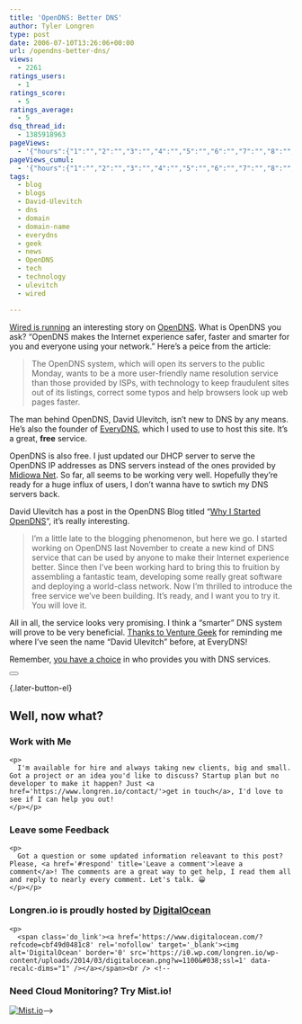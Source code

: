 ```yaml
---
title: 'OpenDNS: Better DNS'
author: Tyler Longren
type: post
date: 2006-07-10T13:26:06+00:00
url: /opendns-better-dns/
views:
  - 2261
ratings_users:
  - 1
ratings_score:
  - 5
ratings_average:
  - 5
dsq_thread_id:
  - 1385918963
pageViews:
  - '{"hours":{"1":"","2":"","3":"","4":"","5":"","6":"","7":"","8":"","9":"","10":"","11":"","12":"","13":"","14":"","15":"","16":"","17":"","18":"","19":"","20":"","21":"","22":"","23":"","24":"","25":"","26":"","27":"","28":"","29":"","30":"","31":"","32":"","33":"","34":"","35":"","36":"","37":"","38":"","39":"","40":"","41":"","42":"","43":"","44":"","45":"","46":"","47":""},"days":{"2":"","3":"","4":"","5":"","6":"","7":"","8":"","9":"","10":"","11":"","12":"","13":"","14":""},"weeks":{"3":"","4":"","5":"","6":"","7":"","8":"","9":"","10":"","11":"","12":""},"months":{"4":"","5":"","6":"","7":"","8":"","9":"","10":"","11":"","12":"","13":"","14":"","15":"","16":"","17":"","18":"","19":"","20":"","21":"","22":"","23":"","24":""}}'
pageViews_cumul:
  - '{"hours":{"1":"","2":"","3":"","4":"","5":"","6":"","7":"","8":"","9":"","10":"","11":"","12":"","13":"","14":"","15":"","16":"","17":"","18":"","19":"","20":"","21":"","22":"","23":"","24":"","25":"","26":"","27":"","28":"","29":"","30":"","31":"","32":"","33":"","34":"","35":"","36":"","37":"","38":"","39":"","40":"","41":"","42":"","43":"","44":"","45":"","46":"","47":""},"days":{"2":"","3":"","4":"","5":"","6":"","7":"","8":"","9":"","10":"","11":"","12":"","13":"","14":""},"weeks":{"3":"","4":"","5":"","6":"","7":"","8":"","9":"","10":"","11":"","12":""},"months":{"4":"","5":"","6":"","7":"","8":"","9":"","10":"","11":"","12":"","13":"","14":"","15":"","16":"","17":"","18":"","19":"","20":"","21":"","22":"","23":"","24":""}}'
tags:
  - blog
  - blogs
  - David-Ulevitch
  - dns
  - domain
  - domain-name
  - everydns
  - geek
  - news
  - OpenDNS
  - tech
  - technology
  - ulevitch
  - wired

---
```

[Wired is running][1] an interesting story on [OpenDNS][2]. What is OpenDNS you ask? &#8220;OpenDNS makes the Internet experience safer, faster and smarter for you and everyone using your network.&#8221; Here&#8217;s a peice from the article:

> The OpenDNS system, which will open its servers to the public Monday, wants to be a more user-friendly name resolution service than those provided by ISPs, with technology to keep fraudulent sites out of its listings, correct some typos and help browsers look up web pages faster.

The man behind OpenDNS, David Ulevitch, isn&#8217;t new to DNS by any means. He&#8217;s also the founder of [EveryDNS][3], which I used to use to host this site. It&#8217;s a great, **free** service.

OpenDNS is also free. I just updated our DHCP server to serve the OpenDNS IP addresses as DNS servers instead of the ones provided by [Midiowa Net][4]. So far, all seems to be working very well. Hopefully they&#8217;re ready for a huge influx of users, I don&#8217;t wanna have to swtich my DNS servers back.

David Ulevitch has a post in the OpenDNS Blog titled &#8220;[Why I Started OpenDNS][5]&#8220;, it&#8217;s really interesting.

> I’m a little late to the blogging phenomenon, but here we go. I started working on OpenDNS last November to create a new kind of DNS service that can be used by anyone to make their Internet experience better. Since then I’ve been working hard to bring this to fruition by assembling a fantastic team, developing some really great software and deploying a world-class network. Now I’m thrilled to introduce the free service we’ve been building. It’s ready, and I want you to try it. You will love it.

All in all, the service looks very promising. I think a &#8220;smarter&#8221; DNS system will prove to be very beneficial. [Thanks to Venture Geek][6] for reminding me where I&#8217;ve seen the name &#8220;David Ulevitch&#8221; before, at EveryDNS!

Remember, [you have a choice][7] in who provides you with DNS services. 

<div class="wpulike wpulike-default " >
  <div class="wp_ulike_general_class wp_ulike_is_not_liked">
    <button type="button"
					aria-label="Like Button"
					data-ulike-id="2163"
					data-ulike-nonce="609c261afa"
					data-ulike-type="likeThis"
					data-ulike-template="wpulike-default"
					data-ulike-display-likers="0"
					data-ulike-disable-pophover="0"
					class="wp_ulike_btn wp_ulike_put_image wp_likethis_2163"></button><span class="count-box"></span>
  </div>
</div>

[][8]{.later-button-el}

<div class='what-next'>
  <h2>
    Well, now what?
  </h2>
  
  <div class='hire'>
    <h3>
      Work with Me
    </h3>
    
    <p>
      I'm available for hire and always taking new clients, big and small. Got a project or an idea you'd like to discuss? Startup plan but no developer to make it happen? Just <a href='https://www.longren.io/contact/'>get in touch</a>, I'd love to see if I can help you out!
    </p></p>
  </div>
  
  <div class='hire'>
    <h3>
      Leave some Feedback
    </h3>
    
    <p>
      Got a question or some updated information releavant to this post? Please, <a href='#respond' title='Leave a comment'>leave a comment</a>! The comments are a great way to get help, I read them all and reply to nearly every comment. Let's talk. 😀
    </p></p>
  </div>
  
  <div class='now-what-bottom-ad'>
    <h3>
      Longren.io is proudly hosted by <a href='https://www.digitalocean.com/?refcode=cbf49d0481c8'>DigitalOcean</a>
    </h3>
    
    <p>
      <span class='do_link'><a href='https://www.digitalocean.com/?refcode=cbf49d0481c8' rel='nofollow' target='_blank'><img alt='DigitalOcean' border='0' src='https://i0.wp.com/longren.io/wp-content/uploads/2014/03/digitalocean.png?w=1100&#038;ssl=1' data-recalc-dims="1" /></a></span><br /> <!--

<h3>Need Cloud Monitoring? Try Mist.io!</h3>

<span class='do_link'><a href='http://mist.io/?ref=tyler' rel='nofollow' target='_blank'><img alt='Mist.io' border='0' src='https://i0.wp.com/longren.io/wp-content/uploads/2014/04/mistio.jpg?w=1100&#038;ssl=1' data-recalc-dims="1"></a></span>--></div> </div>

 [1]: http://www.wired.com/news/technology/0,71345-0.html?tw=wn_index_1
 [2]: http://www.opendns.com/
 [3]: http://www.everydns.net/
 [4]: http://www.midiowa.net
 [5]: http://blog.opendns.com/2006/06/28/why-i-started-opendns/
 [6]: http://www.venturegeek.com/wordpress/2006/06/28/ulevitch-at-it-again/
 [7]: http://blog.opendns.com/2006/07/06/you-have-a-choice-in-dns/
 [8]: #